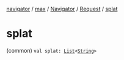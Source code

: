 [navigator](../../../index.md) / [max](../../index.md) / [Navigator](../index.md) / [Request](index.md) / [splat](./splat.md)

# splat

(common) `val splat: `[`List`](https://kotlinlang.org/api/latest/jvm/stdlib/kotlin.collections/-list/index.html)`<`[`String`](https://kotlinlang.org/api/latest/jvm/stdlib/kotlin/-string/index.html)`>`